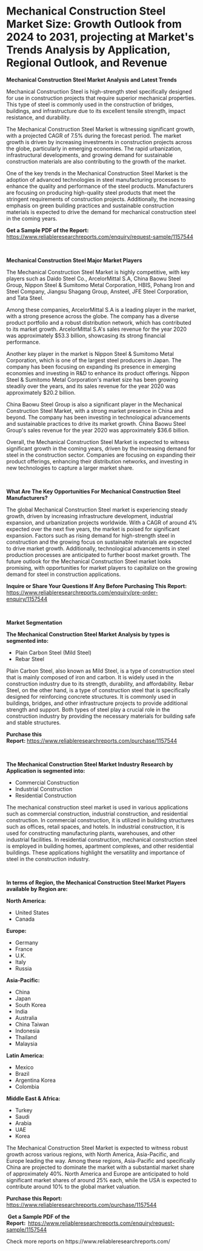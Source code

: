 <p><h1>Mechanical Construction Steel Market Size: Growth Outlook from 2024 to 2031, projecting at Market's Trends Analysis by Application, Regional Outlook, and Revenue</h1></p><p><strong>Mechanical Construction Steel Market Analysis and Latest Trends</strong></p>
<p><p>Mechanical Construction Steel is high-strength steel specifically designed for use in construction projects that require superior mechanical properties. This type of steel is commonly used in the construction of bridges, buildings, and infrastructure due to its excellent tensile strength, impact resistance, and durability.</p><p>The Mechanical Construction Steel Market is witnessing significant growth, with a projected CAGR of 7.5% during the forecast period. The market growth is driven by increasing investments in construction projects across the globe, particularly in emerging economies. The rapid urbanization, infrastructural developments, and growing demand for sustainable construction materials are also contributing to the growth of the market.</p><p>One of the key trends in the Mechanical Construction Steel Market is the adoption of advanced technologies in steel manufacturing processes to enhance the quality and performance of the steel products. Manufacturers are focusing on producing high-quality steel products that meet the stringent requirements of construction projects. Additionally, the increasing emphasis on green building practices and sustainable construction materials is expected to drive the demand for mechanical construction steel in the coming years.</p></p>
<p><strong>Get a Sample PDF of the Report:&nbsp;</strong> <a href="https://www.reliableresearchreports.com/enquiry/request-sample/1157544">https://www.reliableresearchreports.com/enquiry/request-sample/1157544</a></p>
<p>&nbsp;</p>
<p><strong>Mechanical Construction Steel Major Market Players</strong></p>
<p><p>The Mechanical Construction Steel Market is highly competitive, with key players such as Daido Steel Co., ArcelorMittal S.A, China Baowu Steel Group, Nippon Steel & Sumitomo Metal Corporation, HBIS, Pohang Iron and Steel Company, Jiangsu Shagang Group, Ansteel, JFE Steel Corporation, and Tata Steel. </p><p>Among these companies, ArcelorMittal S.A is a leading player in the market, with a strong presence across the globe. The company has a diverse product portfolio and a robust distribution network, which has contributed to its market growth. ArcelorMittal S.A's sales revenue for the year 2020 was approximately $53.3 billion, showcasing its strong financial performance.</p><p>Another key player in the market is Nippon Steel & Sumitomo Metal Corporation, which is one of the largest steel producers in Japan. The company has been focusing on expanding its presence in emerging economies and investing in R&D to enhance its product offerings. Nippon Steel & Sumitomo Metal Corporation's market size has been growing steadily over the years, and its sales revenue for the year 2020 was approximately $20.2 billion.</p><p>China Baowu Steel Group is also a significant player in the Mechanical Construction Steel Market, with a strong market presence in China and beyond. The company has been investing in technological advancements and sustainable practices to drive its market growth. China Baowu Steel Group's sales revenue for the year 2020 was approximately $36.6 billion.</p><p>Overall, the Mechanical Construction Steel Market is expected to witness significant growth in the coming years, driven by the increasing demand for steel in the construction sector. Companies are focusing on expanding their product offerings, enhancing their distribution networks, and investing in new technologies to capture a larger market share.</p></p>
<p>&nbsp;</p>
<p><strong>What Are The Key Opportunities For Mechanical Construction Steel Manufacturers?</strong></p>
<p><p>The global Mechanical Construction Steel market is experiencing steady growth, driven by increasing infrastructure development, industrial expansion, and urbanization projects worldwide. With a CAGR of around 4% expected over the next five years, the market is poised for significant expansion. Factors such as rising demand for high-strength steel in construction and the growing focus on sustainable materials are expected to drive market growth. Additionally, technological advancements in steel production processes are anticipated to further boost market growth. The future outlook for the Mechanical Construction Steel market looks promising, with opportunities for market players to capitalize on the growing demand for steel in construction applications.</p></p>
<p><strong>Inquire or Share Your Questions If Any Before Purchasing This Report:</strong> <a href="https://www.reliableresearchreports.com/enquiry/pre-order-enquiry/1157544">https://www.reliableresearchreports.com/enquiry/pre-order-enquiry/1157544</a></p>
<p>&nbsp;</p>
<p><strong>Market Segmentation</strong></p>
<p><strong>The Mechanical Construction Steel Market Analysis by types is segmented into:</strong></p>
<p><ul><li>Plain Carbon Steel (Mild Steel)</li><li>Rebar Steel</li></ul></p>
<p><p>Plain Carbon Steel, also known as Mild Steel, is a type of construction steel that is mainly composed of iron and carbon. It is widely used in the construction industry due to its strength, durability, and affordability. Rebar Steel, on the other hand, is a type of construction steel that is specifically designed for reinforcing concrete structures. It is commonly used in buildings, bridges, and other infrastructure projects to provide additional strength and support. Both types of steel play a crucial role in the construction industry by providing the necessary materials for building safe and stable structures.</p></p>
<p><strong>Purchase this Report:&nbsp;</strong><a href="https://www.reliableresearchreports.com/purchase/1157544">https://www.reliableresearchreports.com/purchase/1157544</a></p>
<p>&nbsp;</p>
<p><strong>The Mechanical Construction Steel Market Industry Research by Application is segmented into:</strong></p>
<p><ul><li>Commercial Construction</li><li>Industrial Construction</li><li>Residential Construction</li></ul></p>
<p><p>The mechanical construction steel market is used in various applications such as commercial construction, industrial construction, and residential construction. In commercial construction, it is utilized in building structures such as offices, retail spaces, and hotels. In industrial construction, it is used for constructing manufacturing plants, warehouses, and other industrial facilities. In residential construction, mechanical construction steel is employed in building homes, apartment complexes, and other residential buildings. These applications highlight the versatility and importance of steel in the construction industry.</p></p>
<p>&nbsp;</p>
<p><strong>In terms of Region, the Mechanical Construction Steel Market Players available by Region are:</strong></p>
<p>
    <p> <strong> North America: </strong>
        <ul>
            <li>United States</li>
            <li>Canada</li>
        </ul>
        </p> 
    <p> <strong> Europe: </strong>
        <ul>
            <li>Germany</li>
            <li>France</li>
            <li>U.K.</li>
            <li>Italy</li>
            <li>Russia</li>
        </ul>
        </p> 
    <p> <strong> Asia-Pacific: </strong>
        <ul>
            <li>China</li>
            <li>Japan</li>
            <li>South Korea</li>
            <li>India</li>
            <li>Australia</li>
            <li>China Taiwan</li>
            <li>Indonesia</li>
            <li>Thailand</li>
            <li>Malaysia</li>
        </ul>
        </p> 
    <p> <strong> Latin America: </strong>
        <ul>
            <li>Mexico</li>
            <li>Brazil</li>
            <li>Argentina Korea</li>
            <li>Colombia</li>
        </ul>
        </p> 
    <p> <strong> Middle East & Africa: </strong>
        <ul>
            <li>Turkey</li>
            <li>Saudi</li>
            <li>Arabia</li>
            <li>UAE</li>
            <li>Korea</li>
        </ul>
    </p>
    </p>
<p><p>The Mechanical Construction Steel Market is expected to witness robust growth across various regions, with North America, Asia-Pacific, and Europe leading the way. Among these regions, Asia-Pacific and specifically China are projected to dominate the market with a substantial market share of approximately 40%. North America and Europe are anticipated to hold significant market shares of around 25% each, while the USA is expected to contribute around 10% to the global market valuation.</p></p>
<p><strong>Purchase this Report: </strong><a href="https://www.reliableresearchreports.com/purchase/1157544">https://www.reliableresearchreports.com/purchase/1157544</a></p>
<p>&nbsp;<strong>Get a Sample PDF of the Report:&nbsp;&nbsp;</strong><a href="https://www.reliableresearchreports.com/enquiry/request-sample/1157544">https://www.reliableresearchreports.com/enquiry/request-sample/1157544</a></p>
<p><strong></strong></p>
<p>Check more reports on https://www.reliableresearchreports.com/</p>